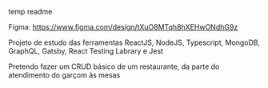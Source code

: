 temp readme

Figma: https://www.figma.com/design/tXuO8MTqh8hXEHwONdhG9z

Projeto de estudo das ferramentas ReactJS, NodeJS, Typescript, MongoDB, GraphQL, Gatsby, React Testing Labrary e Jest

Pretendo fazer um CRUD básico de um restaurante, da parte do atendimento do garçom às mesas

